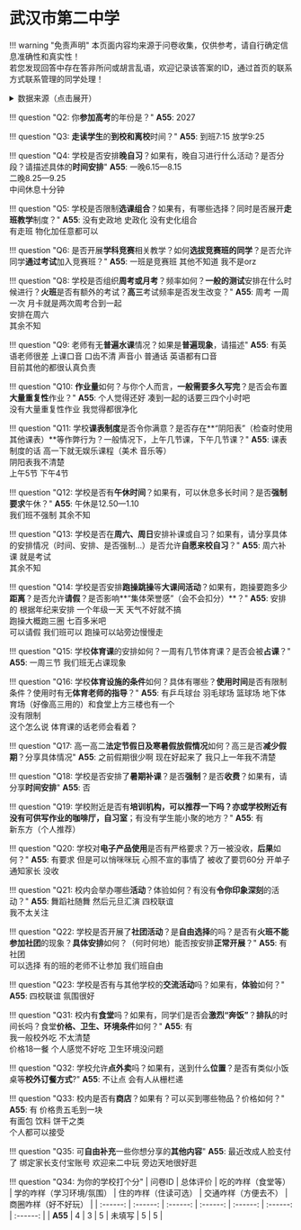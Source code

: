 # 武汉市第二中学

!!! warning "免责声明"
    本页面内容均来源于问卷收集，仅供参考，请自行确定信息准确性和真实性！  
    若您发现回答中存在答非所问或胡言乱语，欢迎记录该答案的ID，通过首页的联系方式联系管理的同学处理！

<details><summary>数据来源（点击展开）</summary>
<ul>
<li><strong>55</strong>: 匿名 (2025-07)</li>
</ul>
</details>

!!! question "Q2: 你**参加高考**的年份是？"
    **A55**: 2027  

!!! question "Q3: **走读学生**的**到校和离校**时间？"
    **A55**: 到班7:15 放学9:25  

!!! question "Q4: 学校是否安排**晚自习**？如果有，晚自习进行什么活动？是否分段？请描述具体的**时间安排**"
    **A55**: 一晚6.15—8.15  
    二晚8.25—9.25  
    中间休息十分钟  

!!! question "Q5: 学校是否限制**选课组合**？如果有，有哪些选择？同时是否展开**走班教学**制度？"
    **A55**: 没有史政地 史政化 没有史化组合  
    有走班 物化加任意都可以  

!!! question "Q6: 是否开展**学科竞赛**相关教学？如何**选拔竞赛班的同学**？是否允许同学**通过考试**加入竞赛班？"
    **A55**: 一班是竞赛班  其他不知道 我不是orz  

!!! question "Q8: 学校是否组织**周考或月考**？频率如何？**一般的测试**安排在什么时候进行？**火班**是否有额外的考试？**高三**考试频率是否发生改变？"
    **A55**: 周考 一周一次 月卡就是两次周考合到一起  
    安排在周六  
    其余不知  

!!! question "Q9: 老师有无**普遍水课**情况？如果是**普遍现象**，请描述"
    **A55**: 有英语老师很差 上课口音 口齿不清 声音小 普通话 英语都有口音  
    目前其他的都很认真负责  

!!! question "Q10: **作业量**如何？与你个人而言，**一般需要多久写完**？是否会布置**大量重复性**作业？"
    **A55**: 个人觉得还好 凑到一起的话要三四个小时吧  
    没有大量重复性作业 我觉得都很净化  

!!! question "Q11: 学校**课表制度**是否令你满意？是否存在**“阴阳表”（检查时使用其他课表）**等作弊行为？一般情况下，上午几节课，下午几节课？"
    **A55**: 课表制度的话 高一下就无娱乐课程（美术 音乐等）  
    阴阳表我不清楚  
    上午5节 下午4节  

!!! question "Q12: 学校是否有**午休时间**？如果有，可以休息多长时间？是否**强制要求**午休？"
    **A55**: 午休是12.50—1.10  
    我们班不强制 其余不知  

!!! question "Q13: 学校是否在**周六、周日**安排补课或自习？如果有，请分享具体的安排情况（时间、安排、是否强制...）是否允许**自愿来校自习**？"
    **A55**: 周六补课 就是考试  
    其余不知  

!!! question "Q14: 学校是否安排**跑操跳操**等**大课间活动**？如果有，跑操要跑多少**距离**？是否允许**请假**？是否影响**“集体荣誉感”（会不会扣分）**？"
    **A55**: 安排的 根据年纪来安排 一个年级一天 天气不好就不搞  
    跑操大概跑三圈 七百多米吧  
    可以请假 我们班可以 跑操可以站旁边慢慢走  

!!! question "Q15: 学校**体育课**的安排如何？一周有几节体育课？是否会被**占课**？"
    **A55**: 一周三节 我们班无占课现象  

!!! question "Q16: 学校**体育设施的条件**如何？具体有哪些？**使用时间**是否有限制条件？使用时有无**体育老师的指导**？"
    **A55**: 有乒乓球台 羽毛球场 篮球场 地下体育场（好像高三用的）和食堂上方三楼也有一个  
    没有限制  
    这个怎么说 体育课的话老师会看着？  

!!! question "Q17: 高一高二**法定节假日及寒暑假放假情况**如何？高三是否**减少假期**？分享具体情况"
    **A55**: 之前假期很少啊 现在好起来了 我只上一年我不清楚  

!!! question "Q18: 学校是否安排了**暑期补课**？是否**强制**？是否**收费**？如果有，请分享**时间安排**"
    **A55**: 否  

!!! question "Q19: 学校附近是否有**培训机构，**可以推荐一下吗？亦或学校附近有没有可供写作业的**咖啡厅，自习室**；有没有学生能小聚的地方？"
    **A55**: 有  
    新东方（个人推荐）  

!!! question "Q20: 学校对**电子产品使用**是否有严格要求？万一被没收，**后果**如何？"
    **A55**: 有要求 但是可以悄咪咪玩 心照不宣的事情了 被收了要罚60分 开单子 通知家长 没收  

!!! question "Q21: 校内会举办哪些**活动**？体验如何？有没有**令你印象深刻**的活动？"
    **A55**: 舞蹈社随舞 然后元旦汇演 四校联谊  
    我不太关注  

!!! question "Q22: 学校是否开展了**社团活动**？是**自由选择**的吗？是否有**火班不能参加社团**的现象？**具体安排**如何？（何时何地）能否按安排**正常开展**？"
    **A55**: 有社团  
    可以选择 有的班的老师不让参加 我们班自由  

!!! question "Q23: 学校是否有与其他学校的**交流活动**吗？如果有，**体验**如何？"
    **A55**: 四校联谊 氛围很好  

!!! question "Q31: 校内有**食堂**吗？如果有，同学们是否会**激烈“奔饭”**？**排队**的时间长吗？食堂**价格、卫生、环境条件**如何？"
    **A55**: 有  
    我一般校外吃 不太清楚  
    价格18一餐 个人感觉不好吃 卫生环境没问题  

!!! question "Q32: 学校允许**点外卖**吗？如果有，送到什么**位置**？是否有类似小饭桌等**校外订餐方式**?"
    **A55**: 不让点 会有人从栅栏递  

!!! question "Q33: 校内是否有**商店**？如果有？可以买到哪些物品？价格如何？"
    **A55**: 有 价格贵五毛到一块  
    有面包 饮料 饼干之类  
    个人都可以接受  

!!! question "Q35: 可**自由补充**一些你想分享的**其他内容**"
    **A55**: 最近改成人脸支付了 绑定家长支付宝账号 欢迎来二中玩 旁边天地很好逛  

!!! question "Q34: 为你的学校打个分"
    | 问卷ID | 总体评价 | 吃的咋样（食堂等） | 学的咋样（学习环境/氛围） | 住的咋样（住读可选） | 交通咋样（方便去不） | 商圈咋样（好不好玩） |
    | :------: | :------: | :------: | :------: | :------: | :------: | :------: |
    | **A55** | 4 | 3 | 5 | 未填写 | 5 | 5 |

